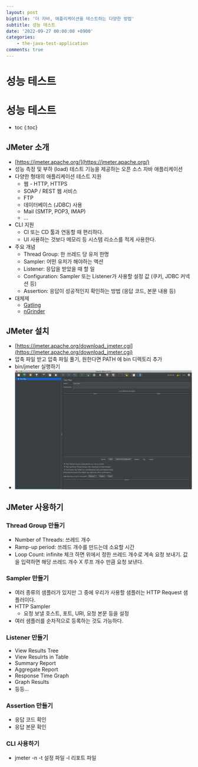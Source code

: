 ```yaml
---
layout: post
bigtitle: '더 자바, 애플리케이션을 테스트하는 다양한 방법'
subtitle: 성능 테스트
date: '2022-09-27 00:00:00 +0900'
categories:
    - the-java-test-application
comments: true
---
```


# 성능 테스트

# 성능 테스트
* toc
{:toc}

## JMeter 소개
+ [https://jmeter.apache.org/](https://jmeter.apache.org/)
+ 성능 측정 및 부하 (load) 테스트 기능을 제공하는 오픈 소스 자바 애플리케이션
+ 다양한 형태의 애플리케이션 테스트 지원
  + 웹 - HTTP, HTTPS
  + SOAP / REST 웹 서비스
  + FTP
  + 데이터베이스 (JDBC) 사용
  + Mail (SMTP, POP3, IMAP)
  + ...
+ CLI 지원
  + CI 또는 CD 툴과 연동할 때 편리하다.
  + UI 사용하는 것보다 메모리 등 시스템 리소스를 적게 사용한다.
+ 주요 개념
  + Thread Group: 한 쓰레드 당 유저 한명
  + Sampler: 어떤 유저가 해야하는 액션
  + Listener: 응답을 받았을 때 할 일   
  + Configuration: Sampler 또는 Listener가 사용할 설정 값 (쿠키, JDBC 커넥션 등)
  + Assertion: 응답이 성공적인지 확인하는 방법 (응답 코드, 본문 내용 등)
+ 대체제
  + [Gatling](https://gatling.io/)
  + [nGrinder](http://naver.github.io/ngrinder/)

## JMeter 설치
+ [https://jmeter.apache.org/download_jmeter.cgi](https://jmeter.apache.org/download_jmeter.cgi)
+ 압축 파일 받고 압축 파일 풀기, 원한다면 PATH 에 bin 디렉토리 추가
+ bin/jmeter 실행하기
+ ![img.png](/assets/img/the-java-test-application/JMeter.png)

## JMeter 사용하기

### Thread Group 만들기
+ Number of Threads: 쓰레드 개수
+ Ramp-up period: 쓰레드 개수를 만드는데 소요할 시간
+ Loop Count: infinite 체크 하면 위에서 정한 쓰레드 개수로 계속 요청 보내기. 값을 입력하면 해당 쓰레드 개수 X 루프 개수 만큼 요청 보낸다.

### Sampler 만들기 
+ 여러 종류의 샘플러가 있지만 그 중에 우리가 사용할 샘플러는 HTTP Request 샘플러이다.
+ HTTP Sampler
  + 요청 보낼 호스트, 포트, URI, 요청 본문 등을 설정
+ 여러 샘플러를 순차적으로 등록하는 것도 가능하다.

### Listener 만들기 
+ View Results Tree
+ View Resulrts in Table
+ Summary Report
+ Aggregate Report
+ Response Time Graph
+ Graph Results
+ 등등...

### Assertion 만들기 
+ 응답 코드 확인
+ 응답 본문 확인

### CLI 사용하기
+ jmeter -n -t 설정 파일 -l 리포트 파일
